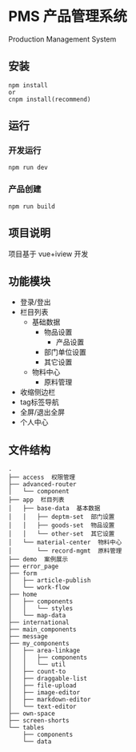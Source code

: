 # PMS 产品管理系统
Production Management System

## 安装

```bush
npm install
or
cnpm install(recommend)
```

## 运行
### 开发运行
```bush
npm run dev
```
### 产品创建
```bush
npm run build
```

## 项目说明
项目基于 vue+iview 开发

## 功能模块

- 登录/登出
- 栏目列表
    - 基础数据
        - 物品设置
            - 产品设置
        - 部门单位设置
        - 其它设置
    - 物料中心
        - 原料管理
- 收缩侧边栏
- tag标签导航
- 全屏/退出全屏
- 个人中心

## 文件结构
```shell
.
├── access  权限管理
├── advanced-router
│   └── component
├── app  栏目列表
│   ├── base-data  基本数据
│   │   ├── deptm-set  部门设置
│   │   ├── goods-set  物品设置
│   │   └── other-set  其它设置
│   └── material-center  物料中心
│       └── record-mgmt  原料管理
├── demo  案例展示
├── error_page
├── form
│   ├── article-publish
│   └── work-flow
├── home
│   ├── components
│   │   └── styles
│   └── map-data
├── international
├── main_components
├── message
├── my_components
│   ├── area-linkage
│   │   ├── components
│   │   └── util
│   ├── count-to
│   ├── draggable-list
│   ├── file-upload
│   ├── image-editor
│   ├── markdown-editor
│   └── text-editor
├── own-space
├── screen-shorts
└── tables
    ├── components
    └── data
```

